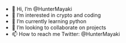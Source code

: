 - 👋 Hi, I’m @HunterMayaki
- 👀 I’m interested in crypto and coding
- 🌱 I’m currently learning python
- 💞️ I’m looking to collaborate on projects
- 📫 How to reach me Twitter: @HunterMayaki

<!---
HunterMayaki/HunterMayaki is a ✨ special ✨ repository because its `README.md` (this file) appears on your GitHub profile.
You can click the Preview link to take a look at your changes.
--->
